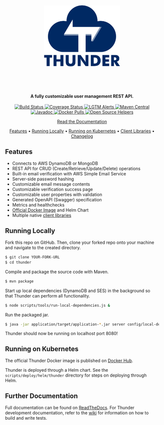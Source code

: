 <h1 align="center">
  <br>
  <img src="docs/logo/logo-v1-text.png" alt="thunder"height="200px"></p>
  <br>
</h1>

<h4 align="center">A fully customizable user management REST API.</h4>

<p align="center">
  <a href="https://github.com/RohanNagar/thunder/actions?query=workflow%3ACI+branch%3Amaster">
    <img src="https://github.com/rohannagar/thunder/workflows/CI/badge.svg?branch=master" alt="Build Status">
  </a>
  <a href="https://codecov.io/gh/RohanNagar/thunder">
    <img src="https://codecov.io/gh/RohanNagar/thunder/branch/master/graph/badge.svg" alt="Coverage Status">
  </a>
  <a href="https://lgtm.com/projects/g/RohanNagar/thunder/alerts">
    <img src="https://img.shields.io/lgtm/alerts/g/RohanNagar/thunder.svg" alt="LGTM Alerts">
  </a>
  <a href="https://search.maven.org/artifact/com.sanctionco.thunder/client/2.0.0/jar">
    <img src="https://img.shields.io/maven-central/v/com.sanctionco.thunder/client.svg?colorB=brightgreen&label=maven%20central" alt="Maven Central">
  </a>
  <a href="http://javadoc.io/doc/com.sanctionco.thunder/client">
    <img src="http://javadoc.io/badge/com.sanctionco.thunder/client.svg" alt="Javadoc">
  </a>
  <a href="https://hub.docker.com/r/rohannagar/thunder">
    <img src="https://img.shields.io/docker/pulls/rohannagar/thunder.svg" alt="Docker Pulls">
  </a>
  <a href="https://www.codetriage.com/rohannagar/thunder">
    <img src="https://www.codetriage.com/rohannagar/thunder/badges/users.svg" alt="Open Source Helpers">
  </a>
</p>

<p align="center">
  <a href="https://thunder-api.readthedocs.io/en/latest/index.html">Read the Documentation</a>
</p>

<p align="center">
  <a href="#features">Features</a> •
  <a href="#running-locally">Running Locally</a> •
  <a href="#running-on-kubernetes">Running on Kubernetes</a> •
  <a href="https://thunder-api.readthedocs.io/en/latest/manual/client-libraries.html">Client Libraries</a> •
  <a href="https://github.com/RohanNagar/thunder/wiki/Changelog">Changelog</a>
</p>

## Features

- Connects to AWS DynamoDB or MongoDB
- REST API for CRUD (Create/Retrieve/Update/Delete) operations
- Built-in email verification with AWS Simple Email Service
- Server-side password hashing
- Customizable email message contents
- Customizable verification success page
- Customizable user properties with validation
- Generated OpenAPI (Swagger) specification
- Metrics and healthchecks
- [Official Docker Image](https://hub.docker.com/r/rohannagar/thunder/) and Helm Chart
- Multiple native [client libraries](https://thunder-api.readthedocs.io/en/latest/manual/client-libraries.html)

## Running Locally
Fork this repo on GitHub. Then, clone your forked repo onto your machine
and navigate to the created directory.

```bash
$ git clone YOUR-FORK-URL
$ cd thunder
```

Compile and package the source code with Maven.

```bash
$ mvn package
```

Start up local dependencies (DynamoDB and SES) in the background so that Thunder can perform all functionality.

```bash
$ node scripts/tools/run-local-dependencies.js &
```

Run the packaged jar.

```bash
$ java -jar application/target/application-*.jar server config/local-dev-config.yaml
```

Thunder should now be running on localhost port 8080!

## Running on Kubernetes

The official Thunder Docker image is published on [Docker Hub](https://hub.docker.com/r/rohannagar/thunder/).

Thunder is deployed through a Helm chart. See the `scripts/deploy/helm/thunder` directory for steps
on deploying through Helm.

## Further Documentation
Full documentation can be found on [ReadTheDocs](https://thunder-api.readthedocs.io/en/latest/).
For Thunder development documentation, refer to the [wiki](https://github.com/RohanNagar/thunder/wiki)
for information on how to build and write tests.
